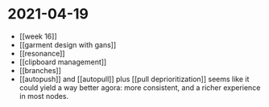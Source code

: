 # 2021-04-19

- [[week 16]]
- [[garment design with gans]]
- [[resonance]]
- [[clipboard management]]
- [[branches]]
- [[autopush]] and [[autopull]] plus [[pull deprioritization]] seems like it could yield a way better agora: more consistent, and a richer experience in most nodes.

